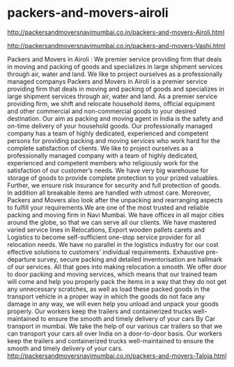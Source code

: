 # packers-and-movers-airoli
http://packersandmoversnavimumbai.co.in/packers-and-movers-Airoli.html

http://packersandmoversnavimumbai.co.in/packers-and-movers-Vashi.html

Packers and Movers in Airoli : We premier service providing firm that deals in moving and packing of goods and specializes in large shipment services through air, water and land. We like to project ourselves as a professionally managed companys Packers and Movers in Airoli is a premier service providing firm that deals in moving and packing of goods and specializes in large shipment services through air, water and land. As a premier service providing firm, we shift and relocate household items, official equipment and other commercial and non-commercial goods to your desired destination. Our aim as packing and moving agent in India is the safety and on-time delivery of your household goods.  Our professionally managed company has a team of highly dedicated, experienced and competent persons for providing packing and moving services who work hard for the complete satisfaction of clients. We like to project ourselves as a professionally managed company with a team of highly dedicated, experienced and competent members who religiously work for the satisfaction of our customer’s needs.  We have very big warehouse for storage of goods to provide complete protection to your prized valuables. Further, we ensure risk insurance for security and full protection of goods. In addition all breakable items are handled with utmost care. Moreover, Packers and Movers also look after the unpacking and rearranging aspects to fulfill your requirements.We are one of the most trusted and reliable packing and moving firm in Navi Mumbai. We have offices in all major cities around the globe, so that we can serve all our clients.  We have mastered varied service lines in Relocations, Export wooden pallets carets and Logistics to become self-sufficient one-stop service provider for all relocation needs. We have no parallel in the logistics industry for our cost effective solutions to customers’ individual requirements. Exhaustive pre-departure survey, secure packing and detailed inventorisation are hallmark of our services. All that goes into making relocation a smooth. We offer door to door packing and moving services, which means that our trained team will come and help you properly pack the items in a way that they do not get any unnecessary scratches, as well as load these packed goods in the transport vehicle in a proper way in which the goods do not face any damage in any way, we will even help you unload and unpack your goods properly.  Our workers keep the trailers and containerized trucks well-maintained to ensure the smooth and timely delivery of your cars By Car transport in mumbai. We take the help of our various car trailers so that we can transport your cars all over India on a door-to-door basis. Our workers keep the trailers and containerized trucks well-maintained to ensure the smooth and timely delivery of your cars.
http://packersandmoversnavimumbai.co.in/packers-and-movers-Taloja.html

